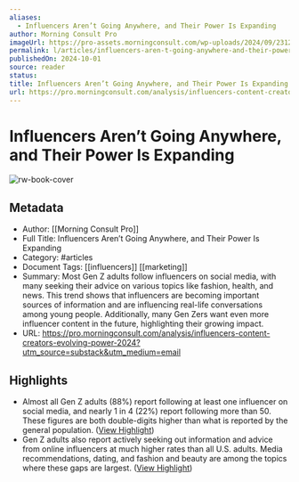 ```yaml
---
aliases:
  - Influencers Aren’t Going Anywhere, and Their Power Is Expanding
author: Morning Consult Pro
imageUrl: https://pro-assets.morningconsult.com/wp-uploads/2024/09/231207_Brands_Activations_Feature-Image-01-1-576x324.jpg
permalink: l/articles/influencers-aren-t-going-anywhere-and-their-power-is-expanding
publishedOn: 2024-10-01
source: reader
status: 
title: Influencers Aren’t Going Anywhere, and Their Power Is Expanding
url: https://pro.morningconsult.com/analysis/influencers-content-creators-evolving-power-2024?utm_source=substack&utm_medium=email
---
```

# Influencers Aren’t Going Anywhere, and Their Power Is Expanding

![rw-book-cover](https://pro-assets.morningconsult.com/wp-uploads/2024/09/231207_Brands_Activations_Feature-Image-01-1-576x324.jpg)

## Metadata

- Author: [[Morning Consult Pro]]
- Full Title: Influencers Aren’t Going Anywhere, and Their Power Is Expanding
- Category: #articles
- Document Tags: [[influencers]] [[marketing]]
- Summary: Most Gen Z adults follow influencers on social media, with many seeking their advice on various topics like fashion, health, and news. This trend shows that influencers are becoming important sources of information and are influencing real-life conversations among young people. Additionally, many Gen Zers want even more influencer content in the future, highlighting their growing impact.
- URL: https://pro.morningconsult.com/analysis/influencers-content-creators-evolving-power-2024?utm_source=substack&utm_medium=email

## Highlights

- Almost all Gen Z adults (88%) report following at least one influencer on social media, and nearly 1 in 4 (22%) report following more than 50. These figures are both double-digits higher than what is reported by the general population. ([View Highlight](https://read.readwise.io/read/01jds1x6744vj9b9c7c8kwdm1r))
- Gen Z adults also report actively seeking out information and advice from online influencers at much higher rates than all U.S. adults. Media recommendations, dating, and fashion and beauty are among the topics where these gaps are largest. ([View Highlight](https://read.readwise.io/read/01jds1xd9v58zef5ja1729045a))
